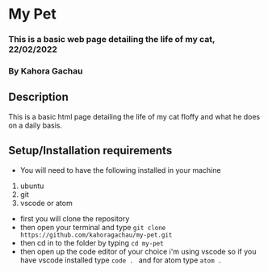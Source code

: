 # My Pet 

### This is a basic web page detailing the life of my cat, 22/02/2022

### By Kahora Gachau

## Description
This is a basic html page detailing the life of my cat floffy and what he does on a daily basis.

## Setup/Installation requirements
* You will need to have the following installed in your machine
1. ubuntu 
2. git
3. vscode or atom
* first you will clone the repository
* then open your terminal and type ```git clone https://github.com/kahoragachau/my-pet.git```
* then cd in to the folder by typing ```cd my-pet```
* then open up the code editor of your choice i'm using vscode so if you have vscode installed type ```code . ``` and for atom type ``` atom . ```